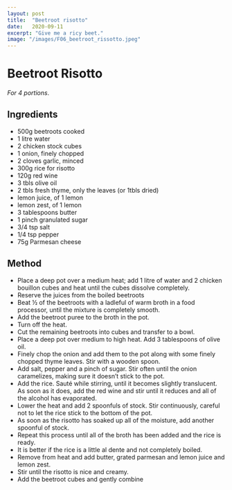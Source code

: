 ```yaml
---
layout: post
title:  "Beetroot risotto"
date:   2020-09-11
excerpt: "Give me a ricy beet."
image: "/images/F06_beetroot_rissotto.jpeg"
---
```


# Beetroot Risotto
<em>For 4 portions</em>.

## Ingredients

- 500g beetroots cooked
- 1 litre water
- 2 chicken stock cubes
- 1 onion, finely chopped
- 2 cloves garlic, minced
- 300g rice for risotto
- 120g red wine
- 3 tbls olive oil
- 2 tbls fresh thyme, only the leaves (or 1tbls dried)
- lemon juice, of 1 lemon
- lemon zest, of 1 lemon
- 3 tablespoons butter
- 1 pinch granulated sugar
- 3/4 tsp salt 
- 1/4 tsp pepper
- 75g Parmesan cheese

## Method

- Place a deep pot over a medium heat; add 1 litre of water and 2 chicken bouillon cubes and heat until the cubes dissolve completely.
- Reserve the juices from the boiled beetroots
- Beat ½ of the beetroots with a ladleful of warm broth in a food processor, until the mixture is completely smooth.
- Add the beetroot puree to the broth in the pot.
- Turn off the heat.
- Cut the remaining beetroots into cubes and transfer to a bowl.
- Place a deep pot over medium to high heat. Add 3 tablespoons of olive oil.
- Finely chop the onion and add them to the pot along with some finely chopped thyme leaves. Stir with a wooden spoon.
- Add salt, pepper and a pinch of sugar. Stir often until the onion caramelizes, making sure it doesn’t stick to the pot.
- Add the rice. Sauté while stirring, until it becomes slightly translucent. As soon as it does, add the red wine and stir until it reduces and all of the alcohol has evaporated.
- Lower the heat and add 2 spoonfuls of stock. Stir continuously, careful not to let the rice stick to the bottom of the pot.
- As soon as the risotto has soaked up all of the moisture, add another spoonful of stock.
- Repeat this process until all of the broth has been added and the rice is ready.
- It is better if the rice is a little al dente and not completely boiled.
- Remove from heat and add butter, grated parmesan and lemon juice and lemon zest.
- Stir until the risotto is nice and creamy.
- Add the beetroot cubes and gently combine
